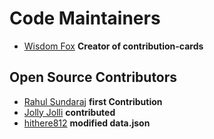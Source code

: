 # Code Maintainers

- [Wisdom Fox](https://github.com/narainkarthikv) **Creator of contribution-cards**

## Open Source Contributors

- [Rahul Sundaraj](https://github.com/rahuldev8) **first Contribution**
- [Jolly Jolli](https://github.com/jollyjolli) **contributed**
- [hithere812](https://github.com/hithere812) **modified data.json**